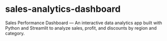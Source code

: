 # sales-analytics-dashboard
Sales Performance Dashboard — An interactive data analytics app built with Python and Streamlit to analyze sales, profit, and discounts by region and category.

